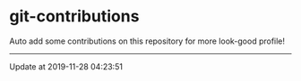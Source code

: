 # git-contributions

Auto add some contributions on this repository for more look-good profile!

---

Update at 2019-11-28 04:23:51
